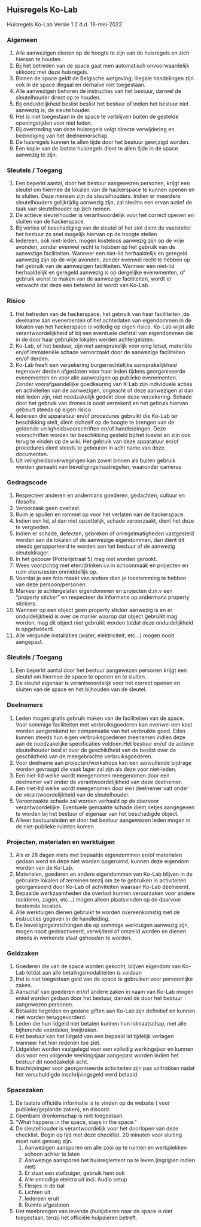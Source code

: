 ## Huisregels Ko-Lab
Huisregels Ko-Lab Versie 1.2 d.d. 18-mei-2022

### Algemeen
1.	Alle aanwezigen dienen op de hoogte te zijn van de huisregels en zich hieraan te houden.
2.	Bij het betreden van de space gaat men automatisch onvoorwaardelijk akkoord met deze huisregels.
3.	Binnen de space geldt de Belgische wetgeving; Illegale handelingen zijn ook in de space illegaal en derhalve niet toegestaan.
4.	Alle aanwezigen behoren de instructies van het bestuur, danwel de sleutelhouder direct op te houden.
5.	Bij onduidelijkheid beslist beslist het bestuur of indien het bestuur niet aanwezig is, de sleutelhouder.
6.	Het is niet toegestaan in de space te verblijven buiten de gestelde openingstijden voor niet leden.
7.	Bij overtreding van deze huisregels volgt directe verwijdering en beëindiging van het deelnemerschap.
8.	De huisregels kunnen te allen tijde door het bestuur gewijzigd worden.
9.	Een kopie van de laatste huisregels dient te allen tijde in de space aanwezig te zijn.
### Sleutels / Toegang 
1.	Een beperkt aantal, door het bestuur aangewezen personen, krijgt een sleutel om hiermee de lokalen van de hackerspace te kunnen openen en te sluiten. Deze mensen zijn de sleutelhouders. Indien er meerdere sleutelhouders gelijktijdig aanwezig zijn, zal slechts een ervan actief de taak van sleutelhouder op zich nemen.
2.	De actieve sleutelhouder is verantwoordelijk voor het correct openen en sluiten van de hackerspace.
3.	Bij verlies of beschadiging van de sleutel of het slot dient de vaststeller het bestuur zo snel mogelijk hiervan op de hoogte stellen
4.	Iedereen, ook niet-leden, mogen kosteloos aanwezig zijn op de vrije avonden, zonder evenwel recht te hebben op het gebruik van de aanwezige faciliteiten. Wanneer een niet-lid herhaaldelijk en geregeld aanwezig zijn op de vrije avonden, zonder evenwel recht te hebben op het gebruik van de aanwezigen faciliteiten. Wanneer een niet-lid herhaaldelijk en geregeld aanwezig is op dergelijke evenementen, of gebruik wenst te maken van de aanwezige faciliteiten, wordt er verwacht dat deze een betalend lid wordt van Ko-Lab.

### Risico
1.	Het betreden van de hackerspace, het gebruik van haar faciliteiten ,de deelname aan evenementen of het achterlaten van eigendommen in de lokalen van het hackerspace is volledig op eigen risico. Ko-Lab wijst alle verantwoordelijkheid af bij een eventuele diefstal van eigendommen die in de door haar gebruikte lokalen werden achtergelaten.
2.	Ko-Lab, of het bestuur, zijn niet aansprakelijk voor enig letsel, materiële en/of immateriële schade veroorzaakt door de aanwezige faciliteiten en/of derden.
3.	Ko-Lab heeft een verzekering burgerrechtelijke aansprakelijkheid tegenover derden afgesloten voor haar leden tijdens georganiseerde evenementen en voor alle aanwezigen op publieke evenementen. Zonder voorafgaandelijke goedkeuring van K-Lab zijn individuele acties en activiteiten van de aanwezigen, ongeacht of deze aanwezigen al dan niet leden zijn, niet noodzakelijk gedekt door deze verzekering. Schade door het gebruik van drones is nooit verzekerd en het gebruik hiervan gebeurt steeds op eigen risico
4.	Iedereen die apparatuur en/of procedures gebruikt die Ko-Lab ter beschikking stelt, dient zichzelf op de hoogte te brengen  van de geldende veiligheidsvoorschriften en/of handleidingen. Deze voorschriften worden ter beschikking gesteld bij het toestel en zijn ook terug te vinden op de wiki. Het gebruik van deze apparatuur en/of procedures dient steeds te gebeuren in acht name van deze documenten.
5.	Uit veiligheidsoverwegingen kan zowel binnen als buiten gebruik worden gemaakt van beveiligingsmaatregelen, waaronder cameras

### Gedragscode
1.	Respecteer anderen en andermans goederen, gedachten, cultuur en filosofie.
2.	Veroorzaak geen overlast.
3.	Ruim je spullen en rommel op voor het verlaten van de hackerspace.
4.	Indien een lid, al dan niet opzettelijk, schade veroorzaakt, dient het deze te vergoeden.
5.	Indien er schade, defecten, gebreken of onregelmatigheden vastgesteld worden aan de lokalen of de aanwezige eigendommen, dan dient dit steeds gerapporteerd te worden aan het bestuur of de aanwezig sleuteldrager.
6.	In het gebouw (Potterijstraat 5) mag niet worden gerookt.
7.	Wees voorzichtig met eten/drinken i.v.m schoonmaak en projecten en ruim etensresten onmiddellijk op.
8.	Voordat je een foto maakt van andere dien je toestemming te hebben van deze persoon/personen.
9.	Markeer je achtergelaten eigendommen en projecten d.m.v een “property sticker” en respecteer de informatie op andermans property stickers.
10.	Wanneer op een object geen property sticker aanwezig is en er onduidelijkheid is over de manier waarop dat object gebruikt mag worden, mag dit object niet gebruikt worden totdat deze onduidelijkheid is opgehelderd.
11.	Alle vergunde installaties (water, elektriciteit, etc…) mogen nooit aangepast.

### Sleutels / Toegang
1.	Een beperkt aantal door het bestuur aangewezen personen krijgt een sleutel om hiermee de space te openen en te sluiten.
2.	De sleutel eigenaar is verantwoordelijk voor het correct openen en sluiten van de space en het bijhouden van de sleutel.

### Deelnemers
1.	Leden mogen gratis gebruik maken van de faciliteiten van de space. Voor sommige faciliteiten met verbruiksgoederen kan evenwel een kost worden aangerekend ter compensatie van het verbruikte goed. Eden kunnen steeds hun eigen verbruiksgoederen meenemen indien deze aan de noodzakelijke specificaties voldoen.Het bestuur en/of de actieve sleutelhouder beslist over de geschiktheid van de beslist over de geschiktheid van de meegebrachte verbruiksgoederen.
2.	Voor deelname aan projecten/workshops kan een aanvullende bijdrage worden gevraagd die vaak lager zal zijn als deze voor niet-leden.
3.	Een niet-lid welke wordt meegenomen meegenomen door een deelnemer valt onder de verantwoordelijkheid van deze deelnemer.
4.	Een niet-lid welke wordt meegenomen door een deelnemer valt onder de verantwoordelijkheid van de sleutelhouder.
5.	Veroorzaakte schade zal worden verhaald op de daarvoor verantwoordelijke. Eventuele gemaakte schade dient netjes aangegeven te worden bij het bestuur of eigenaar van het beschadigde object.
6.	Alleen bestuursleden en door het bestuur aangewezen leden mogen in de niet-publieke ruimtes komen

### Projecten, materialen en werktuigen
1.	Als er 28 dagen niets met bepaalde eigendommen en/of materialen gedaan werd en deze niet worden opgeruimd, kunnen deze eigendom worden van de Ko-Lab.
2.	Materialen, goederen en andere eigendommen van Ko-Lab blijven in de gebruikte lokalen of terreinen tenzij om ze te gebruiken in activiteiten georganiseerd door Ko-Lab of activiteiten waaraan Ko-Lab deelneemt.
3.	Bepaalde werkzaamheden die overlast kunnen veroorzaken voor andere (solderen, zagen, etc…) mogen alleen plaatsvinden op de daarvoor bestemde locaties.
4.	Alle werktuigen dienen gebruikt te worden overeenkomstig met de instructies gegeven in de handleiding.
5.	De beveiligingsinrichtingen die op sommige werktuigen aanwezig zijn, mogen nooit gedeactiveerd, verwijderd of omzeild worden en dienen steeds in werkende staat gehouden te worden.

### Geldzaken
1.	Goederen die van de space worden gekocht, blijven eigendom van Ko-Lab totdat aan alle betalingsmodaliteiten is voldaan
2.	Het is niet toegestaan geld van de space te gebruiken voor persoonlijke zaken.
3.	Aanschaf van goederen en/of andere zaken in naam van Ko-Lab mogen enkel worden gedaan door het bestuur, danwel de door het bestuur aangewezen personen.
4.	Betaalde lidgelden en gedane giften aan Ko-Lab zijn definitief en kunnen niet worden teruggevorderd.
5.	Leden die hun lidgeld niet betalen kunnen hun lidmaatschap, met alle bijhorende voordelen, kwijtraken.
6.	Het bestuur kan het lidgeld van een bepaald lid tijdelijk verlagen wanneer het hier redenen toe ziet.
7.	Lidgelden worden vastgelegd voor een volledig werkingsjaar en kunnen dus voor een volgende werkingsjaar aangepast worden indien het bestuur dit noodzakelijk acht.
8.	Inschrijvingen voor georganiseerde activiteiten zijn pas voltrokken nadat het verschuldigde inschrijvingsgeld werd betaald.

### Spacezaken

1.	De laatste officiële informatie is te vinden op de website ( voor publieke/geplande zaken), en discord.
2.	Openbare dronkenschap is niet toegestaan.
3.	“What happens in the space, stays in the space.”
4.	De sleutelhouder is verantwoordelijk voor het doorlopen van deze checklist. Begin op tijd met deze checklist. 20 minuten voor sluiting moet ruim genoeg zijn.
    1.	Aanwezigen aansporen om alle zooi op te ruimen en werkplekken schoon achter te laten
    2.	Aanwezige aansporen het huisreglement na te leven (ingrijpen indien niet)
    3.	Er staat een stofzuiger, gebruik hem ook
    4.	Alle onnodige elektra uit incl. Audio setup
    5.	Flesjes in de bal
    6.	Lichten uit
    7.	Iedereen eruit
    8.	Ruimte afgesloten
5.	Het meebrengen van levende (huis)dieren naar de space is niet toegestaan, tenzij het officiële hulpdieren betreft.
